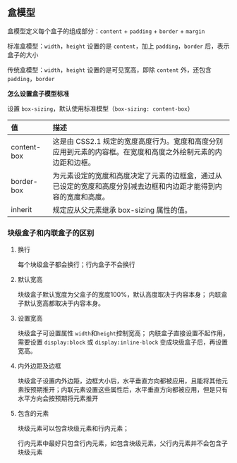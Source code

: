 ## 盒模型
盒模型定义每个盒子的组成部分：`content` + `padding` + `border` + `margin`

标准盒模型：`width`，`height` 设置的是 `content`，加上 `padding`，`border` 后，表示盒子的大小

传统盒模型：`width`，`height` 设置的是可见宽高，即除 `content` 外，还包含 `padding`，`border`

**怎么设置盒子模型标准**

设置 `box-sizing`，默认使用标准模型（`box-sizing: content-box`）

| 值          | 描述                                                         |
| :---------- | :----------------------------------------------------------- |
| content-box | 这是由 CSS2.1 规定的宽度高度行为。宽度和高度分别应用到元素的内容框。在宽度和高度之外绘制元素的内边距和边框。 |
| border-box  | 为元素设定的宽度和高度决定了元素的边框盒，通过从已设定的宽度和高度分别减去边框和内边距才能得到内容的宽度和高度。 |
| inherit     | 规定应从父元素继承 box-sizing 属性的值。     

### 块级盒子和内联盒子的区别
1. 换行 

    每个块级盒子都会换行；行内盒子不会换行
2. 默认宽高

    块级盒子默认宽度为父盒子的宽度100%，默认高度取决于内容本身；
    内联盒子默认宽高都取决于内容本身。
3. 设置宽高

    块级盒子可设置属性 `width`和`height`控制宽高；
    内联盒子直接设置不起作用，需要设置 `display:block` 或 `display:inline-block` 变成块级盒子后，再设置宽高。
4. 内外边距及边框

   块级盒子设置内外边距，边框大小后，水平垂直方向都被应用，且能将其他元素按预期推开；内联元素设置这些属性后，水平垂直方向都被应用，但是只有水平方向会按预期将元素推开

5. 包含的元素

   块级元素可以包含块级元素和行内元素；

   行内元素中最好只包含行内元素，如包含块级元素，父行内元素并不会包含子块级元素
